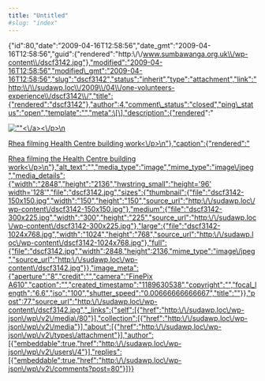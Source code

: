 ```yaml
---
title: "Untitled"
#slug: "index"
---
```


{"id":80,"date":"2009-04-16T12:58:56","date\_gmt":"2009-04-16T12:58:56","guid":{"rendered":"http:\\/\\/www.sumbawanga.org.uk\\/wp-content\\/dscf3142.jpg"},"modified":"2009-04-16T12:58:56","modified\_gmt":"2009-04-16T12:58:56","slug":"dscf3142","status":"inherit","type":"attachment","link":"http:\\/\\/sudawp.loc\\/2009\\/04\\/one-volunteers-experience\\/dscf3142\\/","title":{"rendered":"dscf3142"},"author":4,"comment\_status":"closed","ping\_status":"open","template":"","meta":\[\],"description":{"rendered":"

[![\"\"](\"http:\/\/sudawp.loc\/wp-content\/dscf3142-300x225.jpg\")<\\/a><\\/p>\\n](http:\/\/sudawp.loc\/wp-content\/dscf3142.jpg)

[Rhea filming Health Centre building work<\\/p>\\n"},"caption":{"rendered":"](http:\/\/sudawp.loc\/wp-content\/dscf3142.jpg)

[Rhea filming the Health Centre building work<\\/p>\\n"},"alt\_text":"","media\_type":"image","mime\_type":"image\\/jpeg","media\_details":{"width":"2848","height":"2136","hwstring\_small":"height='96' width='128'","file":"dscf3142.jpg","sizes":{"thumbnail":{"file":"dscf3142-150x150.jpg","width":"150","height":"150","source\_url":"http:\\/\\/sudawp.loc\\/wp-content\\/dscf3142-150x150.jpg"},"medium":{"file":"dscf3142-300x225.jpg","width":"300","height":"225","source\_url":"http:\\/\\/sudawp.loc\\/wp-content\\/dscf3142-300x225.jpg"},"large":{"file":"dscf3142-1024x768.jpg","width":"1024","height":"768","source\_url":"http:\\/\\/sudawp.loc\\/wp-content\\/dscf3142-1024x768.jpg"},"full":{"file":"dscf3142.jpg","width":2848,"height":2136,"mime\_type":"image\\/jpeg","source\_url":"http:\\/\\/sudawp.loc\\/wp-content\\/dscf3142.jpg"}},"image\_meta":{"aperture":"8","credit":"","camera":"FinePix A610","caption":"","created\_timestamp":"1189630538","copyright":"","focal\_length":"6.6","iso":"100","shutter\_speed":"0.00666666666667","title":""}},"post":77,"source\_url":"http:\\/\\/sudawp.loc\\/wp-content\\/dscf3142.jpg","\_links":{"self":\[{"href":"http:\\/\\/sudawp.loc\\/wp-json\\/wp\\/v2\\/media\\/80"}\],"collection":\[{"href":"http:\\/\\/sudawp.loc\\/wp-json\\/wp\\/v2\\/media"}\],"about":\[{"href":"http:\\/\\/sudawp.loc\\/wp-json\\/wp\\/v2\\/types\\/attachment"}\],"author":\[{"embeddable":true,"href":"http:\\/\\/sudawp.loc\\/wp-json\\/wp\\/v2\\/users\\/4"}\],"replies":\[{"embeddable":true,"href":"http:\\/\\/sudawp.loc\\/wp-json\\/wp\\/v2\\/comments?post=80"}\]}}](http:\/\/sudawp.loc\/wp-content\/dscf3142.jpg)